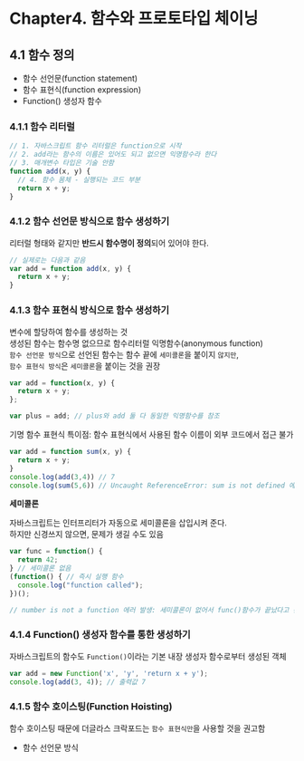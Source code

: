 # Chapter4. 함수와 프로토타입 체이닝

## 4.1 함수 정의
- 함수 선언문(function statement)
- 함수 표현식(function expression)
- Function() 생성자 함수

### 4.1.1 함수 리터럴
```javascript
// 1. 자바스크립트 함수 리터럴은 function으로 시작
// 2. add라는 함수의 이름은 있어도 되고 없으면 익명함수라 한다
// 3. 매개변수 타입은 기술 안함
function add(x, y) {
  // 4. 함수 몸체 - 실행되는 코드 부분
  return x + y;
}
```

### 4.1.2 함수 선언문 방식으로 함수 생성하기
리터럴 형태와 같지만 **반드시 함수명이 정의**되어 있어야 한다.
```javascript
// 실제로는 다음과 같음
var add = function add(x, y) {
  return x + y;
}
```

### 4.1.3 함수 표현식 방식으로 함수 생성하기
변수에 할당하여 함수를 생성하는 것   
생성된 함수는 함수명 없으므로 함수리터럴 익명함수(anonymous function)   
`함수 선언문 방식`으로 선언된 함수는 함수 끝에 `세미콜론`을 붙이지 `않지만`,    
`함수 표현식 방식`은 `세미콜론`을 붙이는 것을 권장 

```javascript
var add = function(x, y) {
  return x + y;
};

var plus = add; // plus와 add 둘 다 동일한 익명함수를 참조
```
기명 함수 표현식 특이점: 함수 표현식에서 사용된 함수 이름이 외부 코드에서 접근 불가
```javascript
var add = function sum(x, y) {
  return x + y;
}
console.log(add(3,4)) // 7
console.log(sum(5,6)) // Uncaught ReferenceError: sum is not defined 에러 발생
```

**세미콜론**

자바스크립트는 인터프리터가 자동으로 세미콜론을 삽입시켜 준다.   
하지만 신경쓰지 않으면, 문제가 생길 수도 있음
```javascript
var func = function() {
  return 42;
} // 세미콜론 없음
(function() { // 즉시 실행 함수
  console.log("function called");
})();

// number is not a function 에러 발생: 세미콜론이 없어서 func()함수가 끝났다고 판단하지 않기 때문에 return하는 42뒤에 42()형태로 또 함수를 호출하려고 시도함
```

### 4.1.4 Function() 생성자 함수를 통한 생성하기
자바스크립트의 함수도 `Function()`이라는 기본 내장 생성자 함수로부터 생성된 객체
```javascript
var add = new Function('x', 'y', 'return x + y');
console.log(add(3, 4)); // 출력값 7
```

### 4.1.5 함수 호이스팅(Function Hoisting)
함수 호이스팅 때문에 더글라스 크락포드는 `함수 표현식만`을 사용할 것을 권고함
- 함수 선언문 방식   
```javascript
```